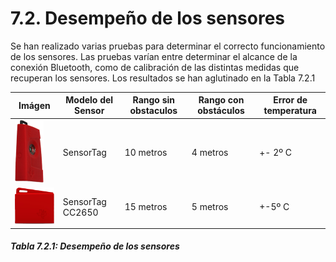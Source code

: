 # 7.2. Desempeño de los sensores

Se han realizado varias pruebas para determinar el correcto funcionamiento de los sensores. Las pruebas varían entre determinar el alcance de la conexión Bluetooth, como de calibración de las distintas medidas que recuperan los sensores. Los resultados se han aglutinado en la Tabla 7.2.1

| Imágen | Modelo del Sensor | Rango sin obstaculos | Rango con obstáculos | Error de temperatura |
| -- | -- | -- | -- | -- |
| ![](./imagenes/sensortag_clasico.png)| SensorTag | 10 metros | 4 metros | +- 2º C |
| ![](./imagenes/sensortag_nuevo.png) | SensorTag CC2650 | 15 metros | 5 metros | +-5º C |
##### *Tabla 7.2.1: Desempeño de los sensores* 